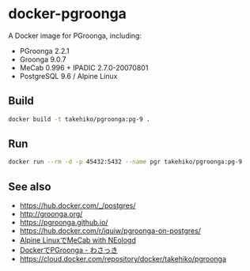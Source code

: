 # docker-pgroonga

A Docker image for PGroonga, including:

- PGroonga 2.2.1
- Groonga 9.0.7
- MeCab 0.996 + IPADIC 2.7.0-20070801
- PostgreSQL 9.6 / Alpine Linux

## Build

```sh
docker build -t takehiko/pgroonga:pg-9 .
```

## Run

```sh
docker run --rm -d -p 45432:5432 --name pgr takehiko/pgroonga:pg-9
```

## See also

- https://hub.docker.com/_/postgres/
- http://groonga.org/
- https://pgroonga.github.io/
- https://hub.docker.com/r/iquiw/pgroonga-on-postgres/
- [Alpine LinuxでMeCab with NEologd](https://qiita.com/nownabe/items/4171776aec1f05de9f28)
- [DockerでPGroonga - わさっき](http://d.hatena.ne.jp/takehikom/20180130/1517314577)
- https://cloud.docker.com/repository/docker/takehiko/pgroonga
